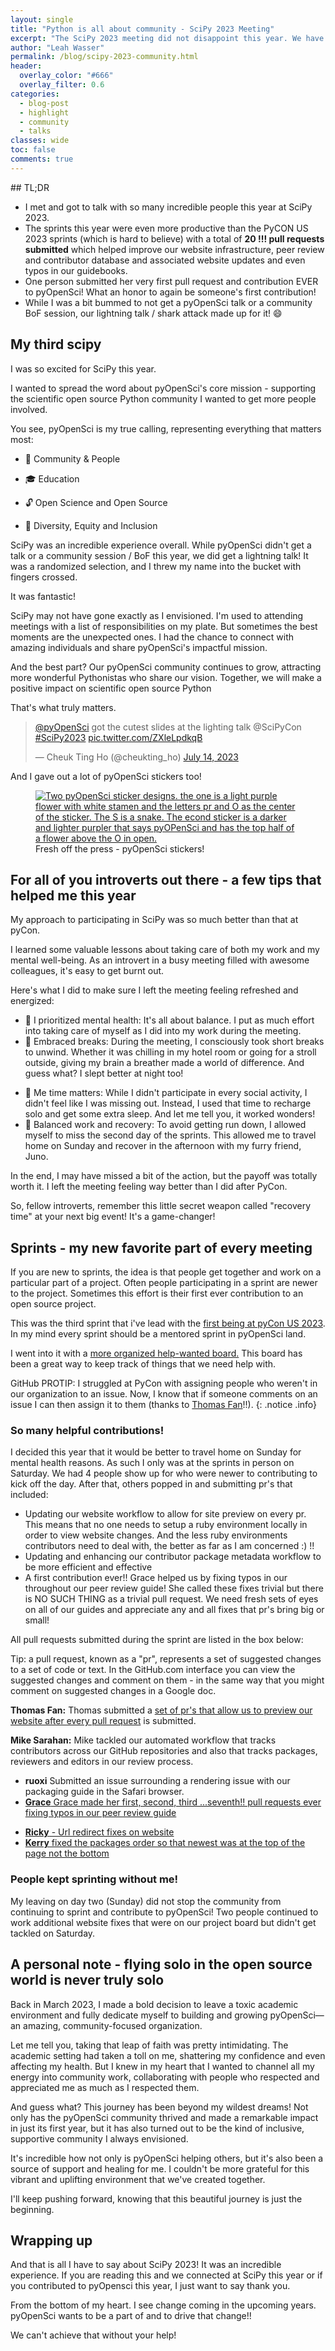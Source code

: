 ```yaml
---
layout: single
title: "Python is all about community - SciPy 2023 Meeting"
excerpt: "The SciPy 2023 meeting did not disappoint this year. We have a whole new group of contributors helping to build this vibrant and diverse Python open science community. Learn about my experience there."
author: "Leah Wasser"
permalink: /blog/scipy-2023-community.html
header:
  overlay_color: "#666"
  overlay_filter: 0.6
categories:
  - blog-post
  - highlight
  - community
  - talks
classes: wide
toc: false
comments: true
---
```


<div class="notice" markdown="1">
## TL;DR

- I met and got to talk with so many incredible people this year at SciPy 2023.
- The sprints this year were even more productive than the PyCON US 2023 sprints (which is hard to believe) with a total of **20 !!! pull requests submitted** which helped improve our website infrastructure, peer review and contributor database and associated website updates and even typos in our guidebooks.
- One person submitted her very first pull request and contribution EVER to pyOpenSci! What an honor to again be someone's first contribution!
- While I was a bit bummed to not get a pyOpenSci talk or a community BoF session, our lightning talk / shark attack made up for it! 😄
</div>

## My third scipy

I was so excited for SciPy this year.

I wanted to spread the word about pyOpenSci's core mission - supporting the scientific open source Python community
I wanted to get more people involved.

You see, pyOpenSci is my true calling, representing everything that matters most:

- 🌱 Community & People

- 🎓 Education

* 🔓 Open Science and Open Source

* 🌈 Diversity, Equity and Inclusion

SciPy was an incredible experience overall.
While pyOpenSci didn't get a talk or a
community session / BoF this year, we did get a lightning talk! It was a
randomized selection, and I threw my name into the bucket with fingers crossed.

It was fantastic!

SciPy may not have gone exactly as I envisioned. I'm used to attending meetings
with a list of responsibilities on my plate. But sometimes the best moments are
the unexpected ones. I had the chance to connect with amazing individuals and
share pyOpenSci's impactful mission.

And the best part? Our pyOpenSci community continues to grow, attracting more wonderful Pythonistas who share our vision. Together, we will make a positive impact on scientific open source Python

That's what truly matters.

<blockquote class="twitter-tweet"><p lang="en" dir="ltr"><a href="https://twitter.com/pyOpenSci?ref_src=twsrc%5Etfw">@pyOpenSci</a> got the cutest slides at the lighting talk @SciPyCon <a href="https://twitter.com/hashtag/SciPy2023?src=hash&amp;ref_src=twsrc%5Etfw">#SciPy2023</a> <a href="https://t.co/ZXleLpdkqB">pic.twitter.com/ZXleLpdkqB</a></p>&mdash; Cheuk Ting Ho (@cheukting_ho) <a href="https://twitter.com/cheukting_ho/status/1679962465508147200?ref_src=twsrc%5Etfw">July 14, 2023</a></blockquote> <script async src="https://platform.twitter.com/widgets.js" charset="utf-8"></script>

And I gave out a lot of pyOpenSci stickers too!

<figure>
    <a href="/images/pyopensci-stickers.png">
    <img src="/images/pyopensci-stickers.png" style="max-width:100%" alt="Two pyOpenSci sticker designs. the one is a light purple flower with white stamen and the letters pr and O as the center of the sticker. The S is a snake. The econd sticker is a darker and lighter purpler that says pyOPenSci and has the top half of a flower above the O in open.">
    </a>
    <figcaption>Fresh off the press - pyOpenSci stickers!
    </figcaption>
</figure>

## For all of you introverts out there - a few tips that helped me this year

My approach to participating in SciPy was so much better than that at pyCon.

I learned some valuable lessons about taking care of
both my work and my mental well-being. As an introvert in a busy meeting filled
with awesome colleagues, it's easy to get burnt out.

Here's what I did to make sure I left the meeting feeling refreshed and energized:

- 🌟 I prioritized mental health: It's all about balance. I put as much effort into taking care of myself as I did into my work during the meeting.
- 🌟 Embraced breaks: During the meeting, I consciously took short breaks to unwind. Whether it was chilling in my hotel room or going for a stroll outside, giving my brain a breather made a world of difference. And guess what? I slept better at night too!

* 🌟 Me time matters: While I didn't participate in every social activity, I didn't feel like I was missing out. Instead, I used that time to recharge solo and get some extra sleep. And let me tell you, it worked wonders!
* 🌟 Balanced work and recovery: To avoid getting run down, I allowed myself to miss the second day of the sprints. This allowed me to travel home on Sunday and recover in the afternoon with my furry friend, Juno.

In the end, I may have missed a bit of the action, but the payoff was totally worth it. I left the meeting feeling way better than I did after PyCon.

So, fellow introverts, remember this little secret weapon called
"recovery time" at your next big event! It's a game-changer!

## Sprints - my new favorite part of every meeting

If you are new to sprints, the idea is that people get together
and work on a particular part of a project. Often people participating in
a sprint are newer to the project. Sometimes this effort is their first
ever contribution to an open source project.

This was the third sprint that i've lead with the [first being at pyCon US 2023](https://www.pyopensci.org/blog/pycon-2023-packaging-presentation-sprints-leah-wasser.html). In my mind every sprint should be a mentored sprint in pyOpenSci land.

I went into it with a [more organized help-wanted board.](https://github.com/orgs/pyOpenSci/projects/3) This board has been a great way to keep track of things that we need help with.

GitHub PROTIP: I struggled at PyCon with assigning people who weren't in our organization to an issue. Now, I know that if someone comments on an issue I can then assign it to them (thanks to [Thomas Fan](https://github.com/thomasjpfan)!!).
{: .notice .info}

### So many helpful contributions!

I decided this year that it would be better to travel home on Sunday for mental health reasons. As such I only was at the sprints in person on Saturday. We had 4 people show up for who were newer to contributing to kick off the day. After that, others popped in and submitting pr's that included:

- Updating our website workflow to allow for site preview on every pr. This means that no one needs to setup a ruby environment locally in order to view website changes. And the less ruby environments contributors need to deal with, the better as far as I am concerned :) !!
- Updating and enhancing our contributor package metadata workflow to be more efficient and effective
- A first contribution ever!! Grace helped us by fixing typos in our throughout our peer review guide! She called these fixes trivial but there is NO SUCH THING as a trivial pull request. We need fresh sets of eyes on all of our guides and appreciate any and all fixes that pr's bring big or small!

All pull requests submitted during the sprint are listed in the box below:

<div class="notice" markdown="1">

Tip: a pull request, known as a "pr", represents a set of suggested changes to a set of code or text. In the GitHub.com interface you can view the suggested changes and comment on them - in the same way that you might comment on suggested changes in a Google doc.

**Thomas Fan:** Thomas submitted a [set of pr's that allow us to preview our website after every pull request](https://github.com/pyOpenSci/pyopensci.github.io/pulls/thomasjpfan) is submitted.

**Mike Sarahan:** Mike tackled our automated workflow that tracks contributors across our GitHub repositories and also that tracks packages, reviewers and editors in our review process.

- **ruoxi** Submitted an issue surrounding a rendering issue with our packaging guide in the Safari browser.
- [**Grace** Grace made her first, second, third ...seventh!! pull requests ever fixing typos in our peer review guide](https://github.com/pyOpenSci/software-peer-review/pulls/g-patlewicz)

* [**Ricky** - Url redirect fixes on website](https://github.com/pyOpenSci/pyopensci.github.io/pull/235)
* [**Kerry** fixed the packages order so that newest was at the top of the page not the bottom](https://github.com/pyOpenSci/pyopensci.github.io/pull/234)

</div>

### People kept sprinting without me!

My leaving on day two (Sunday) did not stop the community from continuing to
sprint and contribute to pyOpenSci! Two people continued to work additional
website fixes that were on our project board but didn't get tackled on Saturday.

## A personal note - flying solo in the open source world is never truly solo

Back in March 2023, I made a bold decision to leave a toxic academic
environment and fully dedicate myself to building and growing pyOpenSci—an
amazing, community-focused organization.

Let me tell you, taking that leap of faith was pretty intimidating. The academic
setting had taken a toll on me, shattering my confidence and even affecting my
health. But I knew in my heart that I wanted to channel all my energy into
community work, collaborating with people who respected and appreciated me as
much as I respected them.

And guess what? This journey has been beyond my wildest dreams! Not only has
the pyOpenSci community thrived and made a remarkable impact in just its first
year, but it has also turned out to be the kind of inclusive, supportive
community I always envisioned.

It's incredible how not only is pyOpenSci helping others, but it's also been a
source of support and healing for me. I couldn't be more grateful for this
vibrant and uplifting environment that we've created together.

I'll keep pushing forward, knowing that this beautiful journey is just the
beginning.

## Wrapping up

And that is all I have to say about SciPy 2023! It was an incredible experience.
If you are reading this and we connected at SciPy this year or if you contributed
to pyOpensci this year, I just want to say thank you.

From the bottom of my heart. I see change coming in the upcoming years.
pyOpenSci wants to be a part of and to drive that change!!

We can't achieve that without your help!
